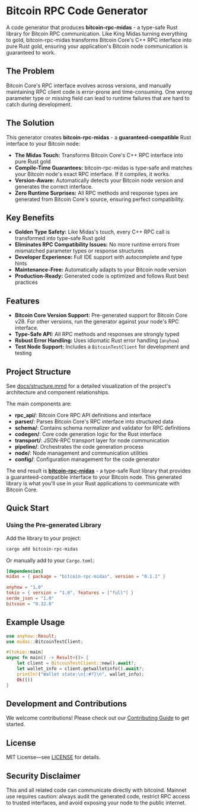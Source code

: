 # Bitcoin RPC Code Generator

A code generator that produces **bitcoin-rpc-midas** - a type-safe Rust library for Bitcoin RPC communication. Like King Midas turning everything to gold, bitcoin-rpc-midas transforms Bitcoin Core's C++ RPC interface into pure Rust gold, ensuring your application's Bitcoin node communication is guaranteed to work.

## The Problem

Bitcoin Core's RPC interface evolves across versions, and manually maintaining RPC client code is error-prone and time-consuming. One wrong parameter type or missing field can lead to runtime failures that are hard to catch during development.

## The Solution

This generator creates **bitcoin-rpc-midas** - a **guaranteed-compatible** Rust interface to your Bitcoin node:

- **The Midas Touch:** Transforms Bitcoin Core's C++ RPC interface into pure Rust gold
- **Compile-Time Guarantees:** bitcoin-rpc-midas is type-safe and matches your Bitcoin node's exact RPC interface. If it compiles, it works.
- **Version-Aware:** Automatically detects your Bitcoin node version and generates the correct interface.
- **Zero Runtime Surprises:** All RPC methods and response types are generated from Bitcoin Core's source, ensuring perfect compatibility.

## Key Benefits

- **Golden Type Safety:** Like Midas's touch, every C++ RPC call is transformed into type-safe Rust gold
- **Eliminates RPC Compatibility Issues:** No more runtime errors from mismatched parameter types or response structures
- **Developer Experience:** Full IDE support with autocomplete and type hints
- **Maintenance-Free:** Automatically adapts to your Bitcoin node version
- **Production-Ready:** Generated code is optimized and follows Rust best practices

## Features

- **Bitcoin Core Version Support:** Pre-generated support for Bitcoin Core v28. For other versions, run the generator against your node's RPC interface.
- **Type-Safe API:** All RPC methods and responses are strongly typed
- **Robust Error Handling:** Uses idiomatic Rust error handling (`anyhow`)
- **Test Node Support:** Includes a `BitcoinTestClient` for development and testing

## Project Structure

See [docs/structure.mmd](docs/structure.mmd) for a detailed visualization of the project's architecture and component relationships.

The main components are:

- **rpc_api/**: Bitcoin Core RPC API definitions and interface
- **parser/**: Parses Bitcoin Core's RPC interface into structured data
- **schema/**: Contains schema normalizer and validator for RPC definitions
- **codegen/**: Core code generation logic for the Rust interface
- **transport/**: JSON-RPC transport layer for node communication
- **pipeline/**: Orchestrates the code generation process
- **node/**: Node management and communication utilities
- **config/**: Configuration management for the code generator

The end result is **[bitcoin-rpc-midas](https://github.com/nervana21/bitcoin-rpc-midas)** - a type-safe Rust library that provides a guaranteed-compatible interface to your Bitcoin node. This generated library is what you'll use in your Rust applications to communicate with Bitcoin Core.

## Quick Start

### Using the Pre-generated Library

Add the library to your project:

```bash
cargo add bitcoin-rpc-midas
```

Or manually add to your `Cargo.toml`:

```toml
[dependencies]
midas = { package = "bitcoin-rpc-midas", version = "0.1.1" }

anyhow = "1.0"
tokio = { version = "1.0", features = ["full"] }
serde_json = "1.0"
bitcoin = "0.32.0"
```

## Example Usage

```rust
use anyhow::Result;
use midas::BitcoinTestClient;

#[tokio::main]
async fn main() -> Result<()> {
    let client = BitcoinTestClient::new().await?;
    let wallet_info = client.getwalletinfo().await?;
    println!("Wallet state:\n{:#?}\n", wallet_info);
    Ok(())
}
```

## Development and Contributions

We welcome contributions! Please check out our [Contributing Guide](CONTRIBUTING.md) to get started.

## License

MIT License—see [LICENSE](LICENSE) for details.

## Security Disclaimer

This and all related code can communicate directly with bitcoind. Mainnet use requires caution: always audit the generated code, restrict RPC access to trusted interfaces, and avoid exposing your node to the public internet.